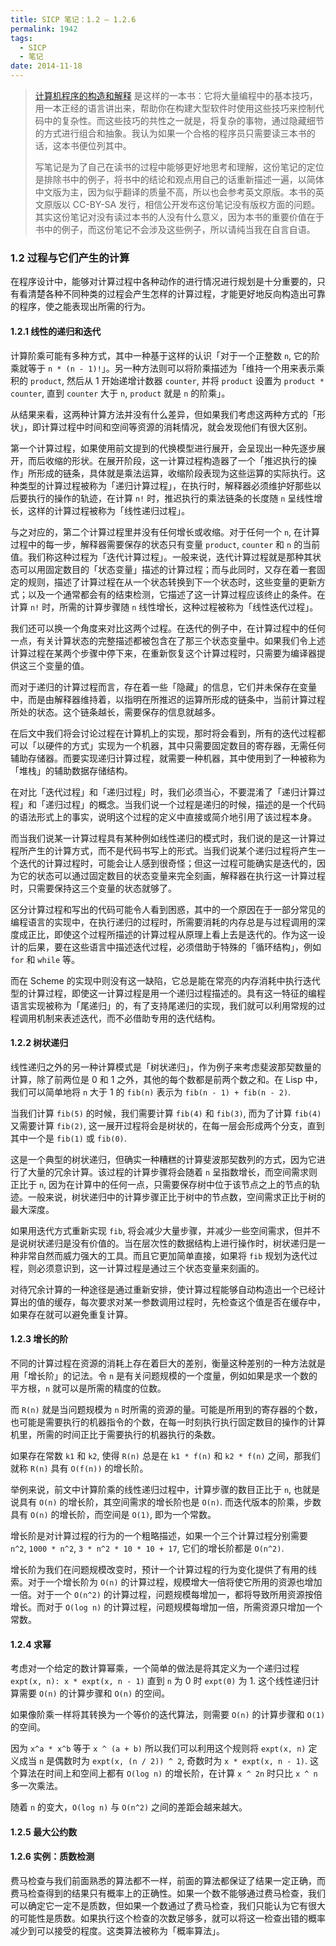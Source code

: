 ```yaml
---
title: SICP 笔记：1.2 – 1.2.6
permalink: 1942
tags:
  - SICP
  - 笔记
date: 2014-11-18
---
```


> [计算机程序的构造和解释](http://www.amazon.cn/gp/product/B0011AP7RY/ref=as_li_ss_tl?ie=UTF8&amp;camp=536&amp;creative=3132&amp;creativeASIN=B0011AP7RY&amp;linkCode=as2&amp;tag=jysperm07-23) 是这样的一本书：它将大量编程中的基本技巧，用一本正经的语言讲出来，帮助你在构建大型软件时使用这些技巧来控制代码中的复杂性。而这些技巧的共性之一就是，将复杂的事物，通过隐藏细节的方式进行组合和抽象。我认为如果一个合格的程序员只需要读三本书的话，这本书便位列其中。
>
> 写笔记是为了自己在读书的过程中能够更好地思考和理解，这份笔记的定位是排除书中的例子，将书中的结论和观点用自己的话重新描述一遍，以简体中文版为主，因为似乎翻译的质量不高，所以也会参考英文原版。本书的英文原版以 CC-BY-SA 发行，相信公开发布这份笔记没有版权方面的问题。其实这份笔记对没有读过本书的人没有什么意义，因为本书的重要价值在于书中的例子，而这份笔记不会涉及这些例子，所以请纯当我在自言自语。

### 1.2 过程与它们产生的计算

在程序设计中，能够对计算过程中各种动作的进行情况进行规划是十分重要的，只有看清楚各种不同种类的过程会产生怎样的计算过程，才能更好地反向构造出可靠的程序，使之能表现出所需的行为。

#### 1.2.1 线性的递归和迭代

计算阶乘可能有多种方式，其中一种基于这样的认识「对于一个正整数 `n`, 它的阶乘就等于 `n * (n - 1)!`」。另一种方法则可以将阶乘描述为「维持一个用来表示乘积的 `product`, 然后从 1 开始递增计数器 `counter`, 并将 `product` 设置为 `product * counter`, 直到 `counter` 大于 `n`, `product` 就是 `n` 的阶乘」。

从结果来看，这两种计算方法并没有什么差异，但如果我们考虑这两种方式的「形状」，即计算过程中时间和空间等资源的消耗情况，就会发现他们有很大区别。

第一个计算过程，如果使用前文提到的代换模型进行展开，会呈现出一种先逐步展开，而后收缩的形状。在展开阶段，这一计算过程构造器了一个「推迟执行的操作」所形成的链条，具体就是乘法运算，收缩阶段表现为这些运算的实际执行。这种类型的计算过程被称为「递归计算过程」，在执行时，解释器必须维护好那些以后要执行的操作的轨迹，在计算 `n!` 时，推迟执行的乘法链条的长度随 `n` 呈线性增长，这样的计算过程被称为「线性递归过程」。

与之对应的，第二个计算过程里并没有任何增长或收缩。对于任何一个 `n`, 在计算过程中的每一步，解释器需要保存的状态只有变量 `product`, `counter` 和 `n` 的当前值。我们称这种过程为「迭代计算过程」。一般来说，迭代计算过程就是那种其状态可以用固定数目的「状态变量」描述的计算过程；而与此同时，又存在着一套固定的规则，描述了计算过程在从一个状态转换到下一个状态时，这些变量的更新方式；以及一个通常都会有的结束检测，它描述了这一计算过程应该终止的条件。在计算 `n!` 时，所需的计算步骤随 `n` 线性增长，这种过程被称为「线性迭代过程」。

我们还可以换一个角度来对比这两个过程。在迭代的例子中，在计算过程中的任何一点，有关计算状态的完整描述都被包含在了那三个状态变量中。如果我们令上述计算过程在某两个步骤中停下来，在重新恢复这个计算过程时，只需要为编译器提供这三个变量的值。

而对于递归的计算过程而言，存在着一些「隐藏」的信息，它们并未保存在变量中，而是由解释器维持着，以指明在所推迟的运算所形成的链条中，当前计算过程所处的状态。这个链条越长，需要保存的信息就越多。

在后文中我们将会讨论过程在计算机上的实现，那时将会看到，所有的迭代过程都可以「以硬件的方式」实现为一个机器，其中只需要固定数目的寄存器，无需任何辅助存储器。而要实现递归计算过程，就需要一种机器，其中使用到了一种被称为「堆栈」的辅助数据存储结构。

在对比「迭代过程」和「递归过程」时，我们必须当心，不要混淆了「递归计算过程」和「递归过程」的概念。当我们说一个过程是递归的时候，描述的是一个代码的语法形式上的事实，说明这个过程的定义中直接或简介地引用了该过程本身。

而当我们说某一计算过程具有某种例如线性递归的模式时，我们说的是这一计算过程所产生的计算方式，而不是代码书写上的形式。当我们说某个递归过程将产生一个迭代的计算过程时，可能会让人感到很奇怪；但这一过程可能确实是迭代的，因为它的状态可以通过固定数目的状态变量来完全刻画，解释器在执行这一计算过程时，只需要保持这三个变量的状态就够了。

区分计算过程和写出的代码可能令人看到困惑，其中的一个原因在于一部分常见的编程语言的实现中，在执行递归的过程时，所需要消耗的内存总是与过程调用的深度成正比，即使这个过程所描述的计算过程从原理上看上去是迭代的。作为这一设计的后果，要在这些语言中描述迭代过程，必须借助于特殊的「循环结构」，例如 `for` 和 `while` 等。

而在 Scheme 的实现中则没有这一缺陷，它总是能在常亮的内存消耗中执行迭代型的计算过程，即使这一计算过程是用一个递归过程描述的。具有这一特征的编程语言实现被称为「尾递归」的，有了支持尾递归的实现，我们就可以利用常规的过程调用机制来表述迭代，而不必借助专用的迭代结构。

#### 1.2.2 树状递归

线性递归之外的另一种计算模式是「树状递归」，作为例子来考虑斐波那契数量的计算，除了前两位是 0 和 1 之外，其他的每个数都是前两个数之和。在 Lisp 中，我们可以简单地将 `n` 大于 1 的 `fib(n)` 表示为 `fib(n - 1) + fib(n - 2)`.

当我们计算 `fib(5)` 的时候，我们需要计算 `fib(4)` 和 `fib(3)`, 而为了计算 `fib(4)` 又需要计算 `fib(2)`, 这一展开过程将会是树状的，在每一层会形成两个分支，直到其中一个是 `fib(1)` 或 `fib(0)`.

这是一个典型的树状递归，但确实一种糟糕的计算斐波那契数列的方式，因为它进行了大量的冗余计算。该过程的计算步骤将会随着 `n` 呈指数增长，而空间需求则正比于 `n`, 因为在计算中的任何一点，只需要保存树中位于该节点之上的节点的轨迹。一般来说，树状递归中的计算步骤正比于树中的节点数，空间需求正比于树的最大深度。

如果用迭代方式重新实现 `fib`, 将会减少大量步骤，并减少一些空间需求，但并不是说树状递归是没有价值的。当在层次性的数据结构上进行操作时，树状递归是一种非常自然而威力强大的工具。而且它更加简单直接，如果将 `fib` 规划为迭代过程，则必须意识到，这一计算过程是通过三个状态变量来刻画的。

对待冗余计算的一种途径是通过重新安排，使计算过程能够自动构造出一个已经计算出的值的缓存，每次要求对某一参数调用过程时，先检查这个值是否在缓存中，如果存在就可以避免重复计算。

#### 1.2.3 增长的阶

不同的计算过程在资源的消耗上存在着巨大的差别，衡量这种差别的一种方法就是用「增长阶」的记法。令 `n` 是有关问题规模的一个度量，例如如果是求一个数的平方根，`n` 就可以是所需的精度的位数。

而 `R(n)` 就是当问题规模为 `n` 时所需的资源的量。可能是所用到的寄存器的个数，也可能是需要执行的机器指令的个数，在每一时刻执行执行固定数目的操作的计算机里，所需的时间正比于需要执行的机器执行的条数。

如果存在常数 `k1` 和 `k2`, 使得 `R(n)` 总是在 `k1 * f(n)` 和 `k2 * f(n)` 之间，那我们就称 `R(n)` 具有 `O(f(n))` 的增长阶。

举例来说，前文中计算阶乘的线性递归过程中，计算步骤的数目正比于 `n`, 也就是说具有 `O(n)` 的增长阶，其空间需求的增长阶也是 `O(n)`. 而迭代版本的阶乘，步数具有 `O(n)` 的增长阶，而空间是 `O(1)`, 即为一个常数。

增长阶是对计算过程的行为的一个粗略描述，如果一个三个计算过程分别需要 `n^2`, `1000 * n^2`, `3 * n^2 * 10 * 10 + 17`, 它们的增长阶都是 `O(n^2)`.

增长阶为我们在问题规模改变时，预计一个计算过程的行为变化提供了有用的线索。对于一个增长阶为 `O(n)` 的计算过程，规模增大一倍将使它所用的资源也增加一倍。对于一个 `O(n^2)` 的计算过程，问题规模每增加一，都将导致所用资源按倍增长。而对于 `O(log n)` 的计算过程，问题规模每增加一倍，所需资源只增加一个常数。

#### 1.2.4 求幂

考虑对一个给定的数计算幂乘，一个简单的做法是将其定义为一个递归过程 `expt(x, n): x * expt(x, n - 1)` 直到 `n` 为 0 时 `expt(0)` 为 1\. 这个线性递归计算需要 `O(n)` 的计算步骤和 `O(n)` 的空间。

如果像阶乘一样将其转换为一个等价的迭代算法，则需要 `O(n)` 的计算步骤和 `O(1)` 的空间。

因为 `x^a * x^b` 等于 `x ^ (a + b)` 所以我们可以利用这个规则将 `expt(x, n)` 定义成当 `n` 是偶数时为 `expt(x, (n / 2)) ^ 2`, 奇数时为 `x * expt(x, n - 1)`. 这个算法在时间上和空间上都有 `O(log n)` 的增长阶，在计算 `x ^ 2n` 时只比 `x ^ n` 多一次乘法。

随着 `n` 的变大，`O(log n)` 与 `O(n^2)` 之间的差距会越来越大。

#### 1.2.5 最大公约数

#### 1.2.6 实例：质数检测

费马检查与我们前面熟悉的算法都不一样，前面的算法都保证了结果一定正确，而费马检查得到的结果只有概率上的正确性。如果一个数不能够通过费马检查，我们可以确定它一定不是质数，但如果一个数通过了费马检查，我们只能认为它有很大的可能性是质数。如果执行这个检查的次数足够多，就可以将这一检查出错的概率减少到可以接受的程度。这类算法被称为「概率算法」。
